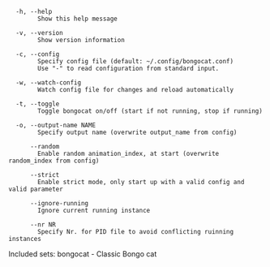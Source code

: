       -h, --help                  
            Show this help message

      -v, --version               
            Show version information

      -c, --config                
            Specify config file (default: ~/.config/bongocat.conf)
            Use "-" to read configuration from standard input.

      -w, --watch-config          
            Watch config file for changes and reload automatically

      -t, --toggle                
            Toggle bongocat on/off (start if not running, stop if running)

      -o, --output-name NAME      
            Specify output name (overwrite output_name from config)

          --random                
            Enable random animation_index, at start (overwrite random_index from config)

          --strict
            Enable strict mode, only start up with a valid config and valid parameter

          --ignore-running        
            Ignore current running instance

          --nr NR                 
            Specify Nr. for PID file to avoid conflicting ruinning instances

Included sets:
  bongocat - Classic Bongo cat

